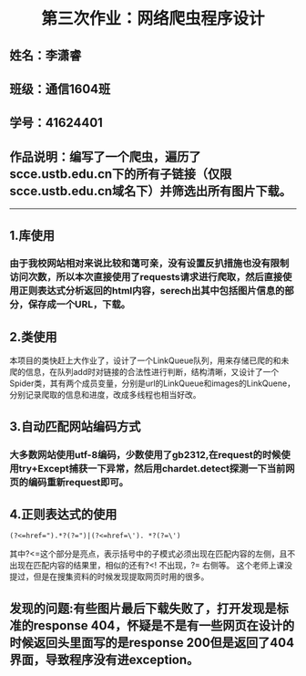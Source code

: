 # <center> **第三次作业：网络爬虫程序设计**</center>
## 姓名：李潇睿
## 班级：通信1604班
## 学号：41624401
## 作品说明：编写了一个爬虫，遍历了scce.ustb.edu.cn下的所有子链接（仅限scce.ustb.edu.cn域名下）并筛选出所有图片下载。
-----
## 1.库使用
### 由于我校网站相对来说比较和蔼可亲，没有设置反扒措施也没有限制访问次数，所以本次直接使用了requests请求进行爬取，然后直接使用正则表达式分析返回的html内容，serech出其中包括图片信息的部分，保存成一个URL，下载。

## 2.类使用
本项目的类快赶上大作业了，设计了一个LinkQueue队列，用来存储已爬的和未爬的信息，在队列add时对链接的合法性进行判断，结构清晰，又设计了一个Spider类，其有两个成员变量，分别是url的LinkQueue和images的LinkQuene，分别记录爬取的信息和进度，改成多线程也相当好改。
## 3.自动匹配网站编码方式
### 大多数网站使用utf-8编码，少数使用了gb2312,在request的时候使用try+Except捕获一下异常，然后用chardet.detect探测一下当前网页的编码重新request即可。

## 4.正则表达式的使用
``` 
(?<=href=").*?(?=")|(?<=href=\'). *?(?=\')
```
其中?<=这个部分是亮点，表示括号中的子模式必须出现在匹配内容的左侧，且不出现在匹配内容的结果里，相似的还有?<! 不出现，?= 右侧等。 这个老师上课没提过，但是在搜集资料的时候发现提取网页时用的很多。

## 发现的问题:有些图片最后下载失败了，打开发现是标准的response 404，怀疑是不是有一些网页在设计的时候返回头里面写的是response 200但是返回了404界面，导致程序没有进exception。